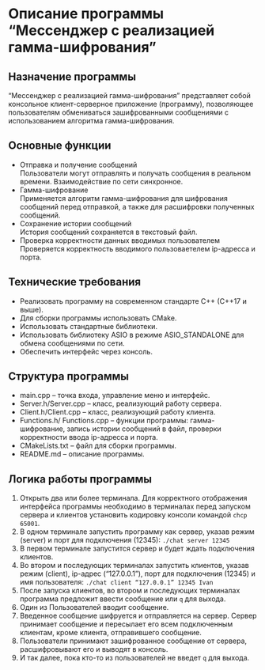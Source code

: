 # Описание программы “Мессенджер с реализацией гамма-шифрования”

## Назначение программы

 “Мессенджер с реализацией гамма-шифрования” представляет собой консольное клиент-серверное приложение (программу), позволяющее пользователям обмениваться зашифрованными сообщениями с использованием алгоритма гамма-шифрования. 

## Основные функции

-	Отправка и получение сообщений\
Пользователи могут отправлять и получать сообщения в реальном времени. Взаимодействие по сети синхронное.
-	Гамма-шифрование\
Применяется алгоритм гамма-шифрования для шифрования сообщений перед отправкой, а также для расшифровки полученных сообщений. 
-	Сохранение истории сообщений\
История сообщений сохраняется в текстовый файл.
-	Проверка корректности данных вводимых пользователем\
Проверяется корректность вводимого пользоваетелем ip-адресса и порта.

## Технические требования

-	Реализовать программу на современном стандарте C++ (C++17 и выше).
-	Для сборки программы использовать CMake.
-	Использовать стандартные библиотеки.
-	Использовать библиотеку ASIO в режиме ASIO_STANDALONE для обмена сообщениями по сети.
-	Обеспечить интерфейс через консоль.

## Cтруктура программы

-	main.cpp – точка входа, управление меню и интерфейс.
-	Server.h/Server.cpp – класс, реализующий работу сервера.
-	Client.h/Client.cpp – класс, реализующий работу клиента.
-	Functions.h/ Functions.cpp – функции программы: гамма-шифрование, запись истории сообщений в файл, проверки корректности ввода ip-адресса и порта.
-   CMakeLists.txt – файл для сборки программы.
-	README.md – описание программы.

## Логика работы программы

1. 	Открыть два или более терминала. Для корректного отображения интерфейса программы необходимо в терминалах перед запуском сервера и клиентов установить кодировку консоли командой `chcp 65001`.
1.  В одном терминале запустить программу как сервер, указав режим (server) и порт для подключения (12345):
	`./chat server 12345`
1. В первом терминале запустится сервер и будет ждать подключения клиентов. 
1. Во втором и последующих терминалах запустить клиентов, указав режим (client), ip-адрес (“127.0.0.1”), порт для подключения (12345) и имя пользователя:
	`./chat client “127.0.0.1” 12345 Ivan`
1. После запуска клиентов, во втором и последующих терминалах программа предложит ввести сообщение или `q` для выхода. 
1. Один из Пользователей вводит сообщение.
1. Введенное сообщение шифруется и отправляется на сервер. Сервер принимает сообщение и пересылает его всем подключенным клиентам, кроме клиента, отправившего сообщение.
1. Пользователи принимают зашифрованное сообщение от сервера, расшифровывают его и выводят в консоль.
1. И так далее, пока кто-то из пользователей не введeт `q` для выхода.
